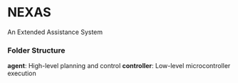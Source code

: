 # NEXAS
An Extended Assistance System

### Folder Structure
**agent**: High-level planning and control
**controller**: Low-level microcontroller execution
